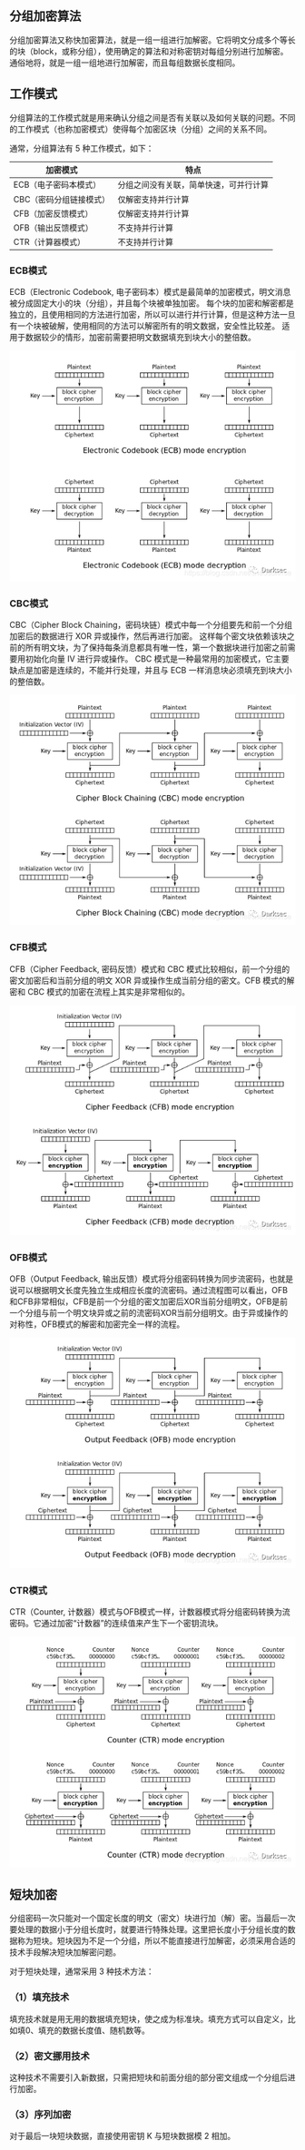 ## 分组加密算法

分组加密算法又称快加密算法，就是一组一组进行加解密。它将明文分成多个等长的块（block，或称分组），使用确定的算法和对称密钥对每组分别进行加解密。
通俗地将，就是一组一组地进行加解密，而且每组数据长度相同。

## 工作模式

  分组算法的工作模式就是用来确认分组之间是否有关联以及如何关联的问题。不同的工作模式（也称加密模式）使得每个加密区块（分组）之间的关系不同。

  通常，分组算法有 5 种工作模式，如下：

|加密模式|特点 |
|----|---|
|ECB（电子密码本模式）|分组之间没有关联，简单快速，可并行计算|
|CBC（密码分组链接模式）|仅解密支持并行计算|
|CFB（加密反馈模式）|仅解密支持并行计算|
|OFB（输出反馈模式）|不支持并行计算|
|CTR（计算器模式）|不支持并行计算|

### ECB模式

ECB（Electronic Codebook, 电子密码本）模式是最简单的加密模式，明文消息被分成固定大小的块（分组），并且每个块被单独加密。
每个块的加密和解密都是独立的，且使用相同的方法进行加密，所以可以进行并行计算，但是这种方法一旦有一个块被破解，使用相同的方法可以解密所有的明文数据，安全性比较差。
适用于数据较少的情形，加密前需要把明文数据填充到块大小的整倍数。

![](images/ECB.png)

### CBC模式

CBC（Cipher Block Chaining，密码块链）模式中每一个分组要先和前一个分组加密后的数据进行 XOR 异或操作，然后再进行加密。
这样每个密文块依赖该块之前的所有明文块，为了保持每条消息都具有唯一性，第一个数据块进行加密之前需要用初始化向量 IV 进行异或操作。
CBC 模式是一种最常用的加密模式，它主要缺点是加密是连续的，不能并行处理，并且与 ECB 一样消息块必须填充到块大小的整倍数。

![](images/CBC.png)

### CFB模式

CFB（Cipher Feedback, 密码反馈）模式和 CBC 模式比较相似，前一个分组的密文加密后和当前分组的明文 XOR 异或操作生成当前分组的密文。CFB 模式的解密和 CBC 模式的加密在流程上其实是非常相似的。

![](images/CFB.png)

### OFB模式

OFB（Output Feedback, 输出反馈）模式将分组密码转换为同步流密码，也就是说可以根据明文长度先独立生成相应长度的流密码。通过流程图可以看出，OFB和CFB非常相似，CFB是前一个分组的密文加密后XOR当前分组明文，OFB是前一个分组与前一个明文块异或之前的流密码XOR当前分组明文。由于异或操作的对称性，OFB模式的解密和加密完全一样的流程。

![](images/OFB.png)

### CTR模式

CTR（Counter, 计数器）模式与OFB模式一样，计数器模式将分组密码转换为流密码。它通过加密“计数器”的连续值来产生下一个密钥流块。

![](images/CTR.png)

## 短块加密

 分组密码一次只能对一个国定长度的明文（密文）块进行加（解）密。当最后一次要处理的数据小于分组长度时，就要进行特殊处理。这里把长度小于分组长度的数据称为短块。短块因为不足一个分组，所以不能直接进行加解密，必须采用合适的技术手段解决短块加解密问题。

对于短块处理，通常采用 3 种技术方法：

### （1）填充技术

  填充技术就是用无用的数据填充短块，使之成为标准块。填充方式可以自定义，比如填0、填充的数据长度值、随机数等。

### （2）密文挪用技术

  这种技术不需要引入新数据，只需把短块和前面分组的部分密文组成一个分组后进行加密。

### （3）序列加密

  对于最后一块短块数据，直接使用密钥 K 与短块数据模 2 相加。